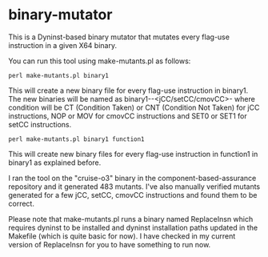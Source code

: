 # binary-mutator
This is a Dyninst-based binary mutator that mutates every flag-use instruction in a given X64 binary. 

You can run this tool using make-mutants.pl as follows:

    perl make-mutants.pl binary1
    
This will create a new binary file for every flag-use instruction in binary1. The new binaries will be named as binary1-<flag-use-insn-address>-<jCC/setCC/cmovCC>-<condition> where condition will be CT (Condition Taken) or CNT (Condition Not Taken) for jCC instructions, NOP or MOV for cmovCC instructions and SET0 or SET1 for setCC instructions.

    perl make-mutants.pl binary1 function1

This will create new binary files for every flag-use instruction in function1 in binary1 as explained before.

I ran the tool on the "cruise-o3" binary in the component-based-assurance repository and it generated 483 mutants. I've also manually verified mutants generated for a few jCC, setCC, cmovCC instructions and found them to be correct.

Please note that make-mutants.pl runs a binary named ReplaceInsn which requires dyninst to be installed and dyninst installation paths updated in the Makefile (which is quite basic for now). I have checked in my current version of ReplaceInsn for you to have something to run now.
